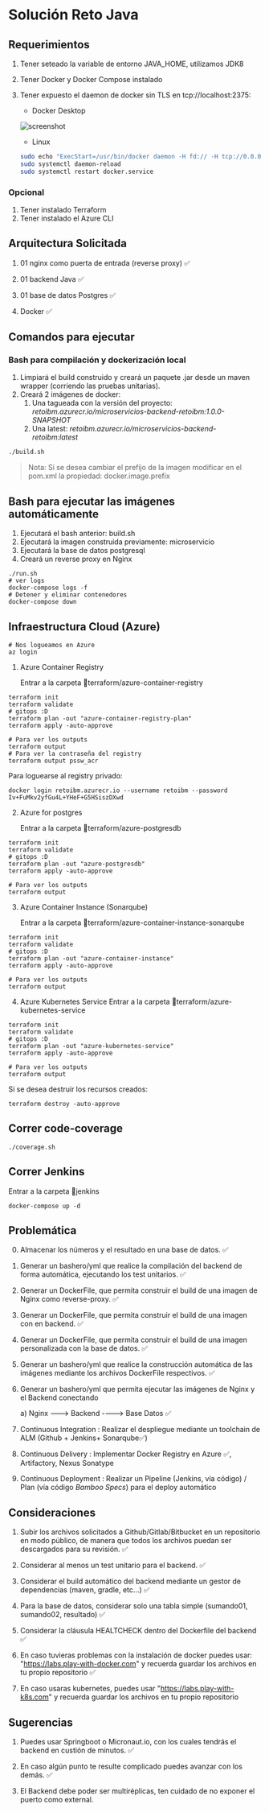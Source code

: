 # Solución Reto Java

## Requerimientos

1. Tener seteado la variable de entorno JAVA_HOME, utilizamos JDK8

2. Tener Docker y Docker Compose instalado

3. Tener expuesto el daemon de docker sin TLS en tcp://localhost:2375:

   - Docker Desktop

   ![screenshot](./docs/expose-docker-daemon.png)

   - Linux

   ```bash
   sudo echo "ExecStart=/usr/bin/docker daemon -H fd:// -H tcp://0.0.0.0:2375" >> /lib/systemd/system/docker.service
   sudo systemctl daemon-reload
   sudo systemctl restart docker.service
   ```

### Opcional

1. Tener instalado Terraform
1. Tener instalado el Azure CLI

## Arquitectura Solicitada

1. 01 nginx como puerta de entrada (reverse proxy) ✅

2. 01 backend Java ✅

3. 01 base de datos Postgres ✅

4. Docker ✅

## Comandos para ejecutar

### Bash para compilación y dockerización local

1. Limpiará el build construido y creará un paquete .jar desde un maven wrapper (corriendo las pruebas unitarias).
2. Creará 2 imágenes de docker:
   1. Una tagueada con la versión del proyecto: *retoibm.azurecr.io/microservicios-backend-retoibm:1.0.0-SNAPSHOT*
   2. Una latest: *retoibm.azurecr.io/microservicios-backend-retoibm:latest*

```bash
./build.sh
```

> Nota: Si se desea cambiar el prefijo de la imagen modificar en el pom.xml la propiedad: docker.image.prefix

## Bash para ejecutar las imágenes automáticamente

1. Ejecutará el bash anterior: build.sh
2. Ejecutará la imagen construida previamente: microservicio
3. Ejecutará la base de datos postgresql
4. Creará un reverse proxy en Nginx

```shell
./run.sh
# ver logs
docker-compose logs -f
# Detener y eliminar contenedores
docker-compose down
```

## Infraestructura Cloud (Azure)

```shell
# Nos logueamos en Azure
az login
```

1. Azure Container Registry

   Entrar a la carpeta 📂terraform/azure-container-registry

```shell
terraform init
terraform validate
# gitops :D
terraform plan -out "azure-container-registry-plan"
terraform apply -auto-approve

# Para ver los outputs
terraform output
# Para ver la contraseña del registry
terraform output pssw_acr
```

Para loguearse al registry privado:

```shell
docker login retoibm.azurecr.io --username retoibm --password Iv+FuMkv2yfGu4L+YHeF+G5HSiszDXwd
```


2. Azure for postgres

   Entrar a la carpeta 📂terraform/azure-postgresdb

```shell
terraform init
terraform validate
# gitops :D
terraform plan -out "azure-postgresdb"
terraform apply -auto-approve

# Para ver los outputs
terraform output
```

3. Azure Container Instance (Sonarqube)

   Entrar a la carpeta 📂terraform/azure-container-instance-sonarqube

```shell
terraform init
terraform validate
# gitops :D
terraform plan -out "azure-container-instance"
terraform apply -auto-approve

# Para ver los outputs
terraform output
```


4. Azure Kubernetes Service
   Entrar a la carpeta 📂terraform/azure-kubernetes-service

```shell
terraform init
terraform validate
# gitops :D
terraform plan -out "azure-kubernetes-service"
terraform apply -auto-approve

# Para ver los outputs
terraform output
```


Si se desea destruir los recursos creados:

```shell
terraform destroy -auto-approve
```



## Correr code-coverage
```shell
./coverage.sh
```

## Correr Jenkins
Entrar a la carpeta 📂jenkins
```shell
docker-compose up -d
```

## Problemática

0. Almacenar los números y el resultado en una base de datos. ✅

1. Generar un bashero/yml que realice la compilación del backend de forma automática, ejecutando los test unitarios. ✅

2. Generar un DockerFile, que permita construir el build de una imagen de Nginx como reverse-proxy. ✅

3. Generar un DockerFile, que permita construir el build de una imagen con en backend. ✅

4. Generar un DockerFile, que permita construir el build de una imagen personalizada con la base de datos. ✅

5. Generar un bashero/yml que realice la construcción automática de las imágenes mediante los archivos DockerFile respectivos. ✅

6. Generar un bashero/yml que permita ejecutar las imágenes de Nginx y el Backend conectando

   a) Nginx ---> Backend ----> Base Datos ✅

7. Continuous Integration  : Realizar el despliegue mediante un toolchain de ALM (Github + Jenkins+ Sonarqube✅)

8. Continuous Delivery     : Implementar Docker Registry en Azure ✅, Artifactory, Nexus Sonatype

8. Continuous Deployment   : Realizar un Pipeline (Jenkins, vía código) / Plan (vía código *Bamboo Specs*) para el deploy automático



## Consideraciones

1. Subir los archivos solicitados a Github/Gitlab/Bitbucket en un repositorio en modo público, de manera que todos los archivos puedan ser descargados para su revisión. ✅

2. Considerar al menos un test unitario para el backend. ✅

3. Considerar el build automático del backend mediante un gestor de dependencias (maven, gradle, etc...) ✅

4. Para la base de datos, considerar solo una tabla simple (sumando01, sumando02, resultado) ✅

5. Considerar la cláusula HEALTCHECK dentro del Dockerfile del backend ✅

6. En caso tuvieras problemas con la instalación de docker puedes usar: "https://labs.play-with-docker.com" y recuerda guardar los archivos en tu propio repositorio ✅

7. En caso usaras kubernetes, puedes usar "https://labs.play-with-k8s.com" y recuerda guardar los archivos en tu propio repositorio



## Sugerencias

1. Puedes usar Springboot o Micronaut.io, con los cuales tendrás el backend en custión de minutos. ✅

2. En caso algún punto te resulte complicado puedes avanzar con los demás. ✅

3. El Backend debe poder ser multiréplicas, ten cuidado de no exponer el puerto como external.
